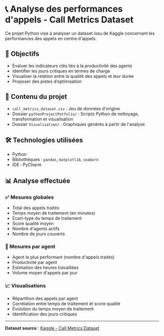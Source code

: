 # 📞 Analyse des performances d'appels - Call Metrics Dataset

Ce projet Python vise à analyser un dataset issu de Kaggle concernant les performances des appels en centre d'appels.

## 🎯 Objectifs

- Évaluer les indicateurs clés liés à la productivité des agents
- Identifier les jours critiques en termes de charge
- Visualiser la relation entre la qualité des appels et leur durée
- Proposer des pistes d’optimisation

## 📁 Contenu du projet

- `call_metrics_dataset.csv` : Jeu de données d'origine
- Dossier `pythonProjectPotfolio/` : Scripts Python de nettoyage, transformation et visualisation
- Dossier `Visualisation/` : Graphiques générés à partir de l'analyse

## 🛠️ Technologies utilisées

- Python
- Bibliothèques : `pandas`, `matplotlib`, `seaborn`
- IDE : PyCharm

## 📊 Analyse effectuée

### ✅ Mesures globales

- Total des appels traités
- Temps moyen de traitement (en minutes)
- Écart-type du temps de traitement
- Score qualité moyen
- Nombre d'agents actifs
- Nombre de jours couverts

### 👤 Mesures par agent

- Agent le plus performant (nombre d'appels traités)
- Productivité par agent
- Estimation des heures travaillées
- Volume moyen d'appels par jour

### 📈 Visualisations

- Répartition des appels par agent
- Corrélation entre temps de traitement et score qualité
- Évolution du temps moyen de traitement
- Identification des jours critiques

---

**Dataset source** : [Kaggle - Call Metrics Dataset](https://www.kaggle.com/)
